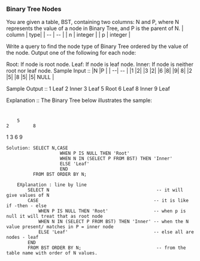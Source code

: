 ### Binary Tree Nodes
You are given a table, BST, containing two columns: N and P, where N represents the value of a node in Binary Tree, and P is the parent of N.
| column | type|
| -- | -- |
| n | integer |
| p | integer |

Write a query to find the node type of Binary Tree ordered by the value of the node. Output one of the following for each node:

Root: If node is root node.
Leaf: If node is leaf node.
Inner: If node is neither root nor leaf node.
Sample Input ::
|N |P |
| --| -- | 
|1	|2|
|3	|2|
|6	|8|
|9|	8|
|2	|5|
|8	|5|
|5|	NULL |

Sample Output ::
1 Leaf
2 Inner
3 Leaf
5 Root
6 Leaf
8 Inner
9 Leaf

Explanation ::
The Binary Tree below illustrates the sample:
#
        5     
    2         8
1       3   6     9

    Solution: SELECT N,CASE
                        WHEN P IS NULL THEN 'Root'
                        WHEN N IN (SELECT P FROM BST) THEN 'Inner'
                        ELSE 'Leaf'
                        END
              FROM BST ORDER BY N;

        EXplanation : line by line
            SELECT N                                        -- it will give values of N
            CASE                                           -- it is like if -then - else 
                WHEN P IS NULL THEN 'Root'                 -- when p is null it will treat that as root node
                WHEN N IN (SELECT P FROM BST) THEN 'Inner' -- when the N value present/ matches in P = inner node
                ELSE 'Leaf'                                -- else all are nodes - leaf
            END
            FROM BST ORDER BY N;                            -- from the table name with order of N values.
